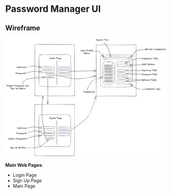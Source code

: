 # Password Manager UI

## Wireframe
![Wireframe](./assets/wireframe.png)

**Main Web Pages:**
- Login Page
- Sign Up Page
- Main Page